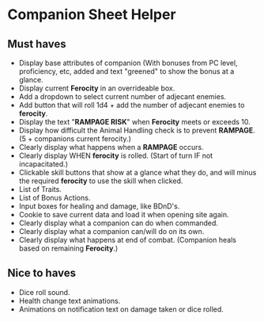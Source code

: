 # Companion Sheet Helper
## Must haves
- Display base attributes of companion (With bonuses from PC level, proficiency, etc, added and text "greened" to show the bonus at a glance.
- Display current **Ferocity** in an overrideable box.
- Add a dropdown to select current number of adjecant enemies.
- Add button that will roll 1d4 + add the number of adjecant enemies to **ferocity**.
- Display the text "**RAMPAGE RISK**" when **Ferocity** meets or exceeds 10.
- Display how difficult the Animal Handling check is to prevent **RAMPAGE**. (5 + companions current ferocity.)
- Clearly display what happens when a **RAMPAGE** occurs.
- Clearly display WHEN **ferocity** is rolled. (Start of turn IF not incapacitated.)
- Clickable skill buttons that show at a glance what they do, and will minus the required **ferocity** to use the skill when clicked.
- List of Traits.
- List of Bonus Actions.
- Input boxes for healing and damage, like BDnD's.
- Cookie to save current data and load it when opening site again.
- Clearly display what a companion can do when commanded.
- Clearly display what a companion can/will do on its own.
- Clearly display what happens at end of combat. (Companion heals based on remaining **Ferocity**.)



## Nice to haves
- Dice roll sound.
- Health change text animations.
- Animations on notification text on damage taken or dice rolled.
